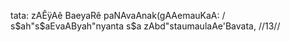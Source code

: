 tata: zAÊÿAê BaeyaRê paNAvaAnak(gAAemauKaA: /
s$ah"s$aEvaAByah"nyanta s$a zAbd"staumaulaAe'Bavata, //13//